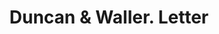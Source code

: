 ---
doi: 10.7916/D8FJ3TTD
date_other: '1870'
date_other_textual: 1870-1879
form: correspondence
genre:
- Letters (correspondence)
name:
- Duncan & Waller
object_in_context_url: https://biggert.cul.columbia.edu/items/view/ave_biggert_00140
subject_hierarchical_geographic:
- Dubuque, Iowa, United States
subject_name:
- Duncan & Waller
title: Duncan & Waller. Letter
sort_title: Duncan & Waller. Letter
call_number: ave_biggert_00140
coordinates:
- 42.504321,-90.686865
pid: ave_biggert_00140
identifiers: ave_biggert_00140
thumbnail: https://derivativo-2.library.columbia.edu/iiif/2/ldpd:342797/full/!256,256/0/native.jpg
permalink: /biggert/ave_biggert_00140/
layout: iiif-image-page
---